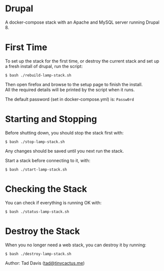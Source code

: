 # Drupal

A docker-compose stack with an Apache and MySQL server running Drupal 8.  

# First Time

To set up the stack for the first time, or destroy the current stack and set up a fresh install of drupal, run the script:  
```
$ bash ./rebuild-lamp-stack.sh
```  
Then open firefox and browse to the setup page to finish the install.  
All the required details will be printed by the script when it runs.  
  
The default password (set in docker-compose.yml) is: `Passw0rd`
  
# Starting and Stopping

Before shutting down, you should stop the stack first with:  
```
$ bash ./stop-lamp-stack.sh
```  
Any changes should be saved until you next run the stack.  
  
Start a stack before connecting to it, with:  
```
$ bash ./start-lamp-stack.sh
```  
  
# Checking the Stack
  
You can check if everything is running OK with:  
```
$ bash ./status-lamp-stack.sh
```  
  
# Destroy the Stack
  
When you no longer need a web stack, you can destroy it by running:  
```
$ bash ./destroy-lamp-stack.sh
```  
  
  
Author: Tad Davis (tad@tinycactus.me)

